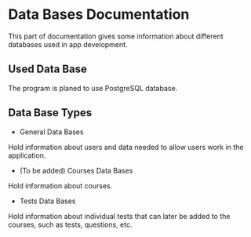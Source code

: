 # Data Bases Documentation

This part of documentation gives some information about different databases used in app development.

## Used Data Base

The program is planed to use PostgreSQL database.

## Data Base Types

- General Data Bases

Hold information about users and data needed to allow users work in the application.

- (To be added) Courses Data Bases

Hold information about courses.

- Tests Data Bases

Hold information about individual tests that can later be added to the courses, such as tests, questions, etc.

